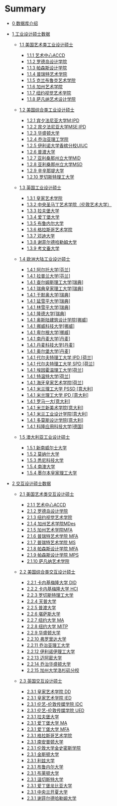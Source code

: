 # Summary

* [0 数据库介绍](about.md)
* [1 工业设计硕士数据](1_industrial/1_industrial.md)
    * [1.1 美国艺术类工业设计硕士](1_industrial/11us/master_a/accd.md)
      * [1.1.1 艺术中心ACCD](1_industrial/11us/master_a/accd.md)
      * [1.1.2 罗德岛设计学院](1_industrial/11us/master_a/risd.md)
      * [1.1.3 帕森斯设计学院](1_industrial/11us/master_a/parsons.md)
      * [1.1.4 普瑞特艺术学院](1_industrial/11us/master_a/pratt.md)
      * [1.1.5 克兰布鲁克艺术学院](1_industrial/11us/master_a/cranbrook.md)
      * [1.1.6 加州艺术学院](1_industrial/11us/master_a/cca.md)
      * [1.1.7 纽约视觉艺术学院](1_industrial/11us/master_a/sva.md)
      * [1.1.8 萨凡纳艺术设计学院](1_industrial/11us/master_a/scad.md)

    * [1.2 美国综合类工业设计硕士](1_industrial/11us/master_c/accd.md)
      * [1.2.1 宾夕法尼亚大学M:IPD](1_industrial/11us/master_c/accd.md)
      * [1.2.2 宾夕法尼亚大学MSE:IPD](1_industrial/11us/master_c/risd.md)
      * [1.2.3 华盛顿大学](1_industrial/11us/master_c/parsons.md)
      * [1.2.4 乔治亚理工学院](1_industrial/11us/master_c/pratt.md)
      * [1.2.5 伊利诺大学香槟分校UIUC](1_industrial/11us/master_c/cranbrook.md)
      * [1.2.6 普渡大学](1_industrial/11us/master_c/cca.md)
      * [1.2.7 亚利桑那州立大学MID](1_industrial/11us/master_c/sva.md)
      * [1.2.8 亚利桑那州立大学MSD](1_industrial/11us/master_c/scad.md)
      * [1.2.9 辛辛那堤大学](1_industrial/11us/master_c/scad.md)
      * [1.2.10 罗切斯特理工大学](1_industrial/11us/master_c/scad.md)

   * [1.3 英国工业设计硕士](1_industrial/13uk/master/rca.md)
      * [1.3.1 皇家艺术学院](1_industrial/13uk/master/rca.md)
      * [1.3.2 中央圣马丁艺术学院（伦敦艺术大学）](1_industrial/13uk/master/ualcsm.md)
      * [1.3.3 拉夫堡大学](1_industrial/13uk/master/lboro.md)
      * [1.3.4 爱丁堡大学](1_industrial/13uk/master/edin.md)
      * [1.3.5 布鲁内尔大学](1_industrial/13uk/master/bru.md)
      * [1.3.6 格拉斯哥艺术学院](1_industrial/13uk/master/gsa.md)
      * [1.3.7 邓迪大学](1_industrial/13uk/master/dundee.md)
      * [1.3.8 谢菲尔德哈勒姆大学](1_industrial/13uk/mastershu.md)
      * [1.3.9 考文垂大学](1_industrial/13uk/master/cov.md)

   * [1.4 欧洲大陆工业设计硕士](1_industrial/14eu/master/aalto.md)
      * [1.4.1 阿尔托大学[芬兰]](1_industrial/14eu/master/aalto.md)
      * [1.4.1 拉普兰大学[芬兰]](1_industrial/14eu/master/lapland.md)
      * [1.4.1 查尔姆斯理工大学[瑞典]](1_industrial/14eu/master/chalm.md)
      * [1.4.1 瑞典皇家理工大学[瑞典]](1_industrial/14eu/master/kth.md)
      * [1.4.1 于默奥大学[瑞典]](1_industrial/14eu/master/umea.md)
      * [1.4.1 延雪平大学[瑞典]](1_industrial/14eu/master/jkp.md)
      * [1.4.1 林雪平大学[瑞典]](1_industrial/14eu/master/lkp.md)
      * [1.4.1 隆德大学[瑞典]](1_industrial/14eu/master/lund.md)
      * [1.4.1 奥斯陆建筑设计学院[挪威]](1_industrial/14eu/master/aho.md)
      * [1.4.1 挪威科技大学[挪威]](1_industrial/14eu/master/ntnu.md)
      * [1.4.1 卑尔根大学[挪威]](1_industrial/14eu/master/uib.md)
      * [1.4.1 南丹麦大学[丹麦]](1_industrial/14eu/master/sdu.md)
      * [1.4.1 丹麦科技大学[丹麦]](1_industrial/14eu/master/dtu.md)
      * [1.4.1 奥尔堡大学[丹麦]](1_industrial/14eu/master/aau.md)
      * [1.4.1 代尔夫特理工大学 IPD [荷兰]](1_industrial/14eu/master/tudipd.md)
      * [1.4.1 代尔夫特理工大学 SPD [荷兰]](1_industrial/14eu/master/tudspd.md)
      * [1.4.1 埃因霍温理工大学[荷兰]](1_industrial/14eu/master/tue.md)
      * [1.4.1 特温特大学[荷兰]](1_industrial/14eu/master/ut.md)
      * [1.4.1 海牙皇家艺术学院[荷兰]](1_industrial/14eu/master/kabk.md)
      * [1.4.1 米兰理工大学 PSSD [意大利]](1_industrial/14eu/master/polimipssd.md)
      * [1.4.1 米兰理工大学 IPD [意大利]](1_industrial/14eu/master/polimiipd.md)
      * [1.4.1 罗马一大[意大利]](1_industrial/14eu/master/roma.md)
      * [1.4.1 米兰新美术学院[意大利]](1_industrial/14eu/master/naba.md)
      * [1.4.1 米兰工业设计学院[意大利]](1_industrial/14eu/master/spd.md)
      * [1.4.1 多莫斯设计学院[意大利]](1_industrial/14eu/master/domus.md)
      * [1.4.1 科隆应用科技大学[德国]](1_industrial/14eu/master/tuc.md)

   * [1.5 澳大利亚工业设计硕士](1_industrial/15au/master/aalto.md)
      * [1.5.1 新南威尔士大学](1_industrial/15au/master/unsw.md)
      * [1.5.2 莫纳什大学](1_industrial/15au/master/monash.md)
      * [1.5.3 悉尼科技大学](1_industrial/15au/master/uts.md)
      * [1.5.4 南澳大学](1_industrial/15au/master/unisa.md)
      * [1.5.4 墨尔本皇家理工大学](1_industrial/15au/master/rmit.md)

* [2 交互设计硕士数据](2_interaction/2_interaction.md)
    * [2.1 美国艺术类交互设计硕士](2_interaction/11us/master_a/accd.md)
      * [2.1.1 艺术中心ACCD](2_interaction/11us/master_a/accd.md)
      * [2.1.2 罗德岛设计学院](2_interaction/11us/master_a/risd.md)
      * [2.1.3 纽约视觉艺术学院](2_interaction/11us/master_a/parsons.md)
      * [2.1.4 加州艺术学院MDes](2_interaction/11us/master_a/pratt.md)
      * [2.1.5 加州艺术学院MFA](2_interaction/11us/master_a/risd.md)
      * [2.1.6 普瑞特艺术学院 MFA](2_interaction/11us/master_a/parsons.md)
      * [2.1.7 普瑞特艺术学院 MS](2_interaction/11us/master_a/pratt.md)
      * [2.1.8 帕森斯设计学院 MFA](2_interaction/11us/master_a/risd.md)
      * [2.1.9 帕森斯设计学院 MPS](2_interaction/11us/master_a/parsons.md)
      * [2.1.10 萨凡纳艺术学院](2_interaction/11us/master_a/pratt.md)

    * [2.2 美国综合类交互设计硕士](2_interaction/11us/master_c/cmudid.md)
      * [2.2.1 卡内基梅隆大学 DID](2_interaction/11us/master_c/cumdid.md)
      * [2.2.2 卡内基梅隆大学 HCI](2_interaction/11us/master_c/cmuhci.md)
      * [2.2.3 罗切斯特理工大学](2_interaction/11us/master_c/rit.md)
      * [2.2.4 天普大学](2_interaction/11us/master_c/tmp.md)
      * [2.2.5 普渡大学](2_interaction/11us/master_c/purdue.md)
      * [2.2.6 堪萨斯大学](2_interaction/11us/master_c/ku.md)
      * [2.2.7 纽约大学 MA](2_interaction/11us/master_c/nyuma.md)
      * [2.2.8 纽约大学 MITP](2_interaction/11us/master_c/nyumitp.md)
      * [2.2.9 华盛顿大学](2_interaction/11us/master_c/wst.md)
      * [2.2.10 弗罗里达大学](2_interaction/11us/master_c/ufl.md)
      * [2.2.11 乔治亚理工大学](2_interaction/11us/master_c/git.md)
      * [2.2.12 伊利诺伊理工大学](2_interaction/11us/master_c/iit.md)
      * [2.2.13 迈阿密大学](2_interaction/11us/master_c/miami.md)
      * [2.2.14 乔治华盛顿大学](2_interaction/11us/master_c/gwu.md)
      * [2.2.15 加州大学洛杉矶分校](2_interaction/11us/master_c/ucla.md)

    * [2.3 英国交互设计硕士](2_interaction/13uk/master/rcadd.md)
      * [2.3.1 皇家艺术学院 DD](2_interaction/13uk/master/rcadd.md)
      * [2.3.1 皇家艺术学院 IED](2_interaction/13uk/master/rcaied.md)
      * [2.3.1 伦艺-伦敦传媒学院 IDC](2_interaction/13uk/master/lccidc.md)
      * [2.3.1 伦艺-伦敦传媒学院 UED](2_interaction/13uk/master/lccued.md)
      * [2.3.1 拉夫堡大学](2_interaction/13uk/master/luued.md)
      * [2.3.1 爱丁堡大学 MA](2_interaction/13uk/master/edinma.md)
      * [2.3.1 爱丁堡大学 MFA](2_interaction/13uk/master/edinmfa.md)
      * [2.3.1 格拉斯哥艺术学院](2_interaction/13uk/master/gsadiid.md)
      * [2.3.1 南安普顿大学](2_interaction/13uk/master/uoscd.md)
      * [2.3.1 伦敦大学金史密斯学院](2_interaction/23uk/master/kuued.md)
      * [2.3.1 金斯顿大学](2_interaction/13uk/master/kuued.md)
      * [2.3.1 利兹大学](2_interaction/13uk/master/uolsd.md)
      * [2.3.1 布鲁内尔大学](2_interaction/13uk/master/budsd.md)
      * [2.3.1 布莱顿大学](2_interaction/13uk/master/uobued.md)
      * [2.3.1 温切斯特大学](2_interaction/13uk/master/uowdmp.md)
      * [2.3.1 爱丁堡龙比亚大学](2_interaction/13uk/master/enudiae.md)
      * [2.3.1 中央兰开夏大学](2_interaction/13uk/master/uoclued.md)
      * [2.3.1 谢菲尔德哈勒姆大学](2_interaction/13uk/master/uosd.md)



